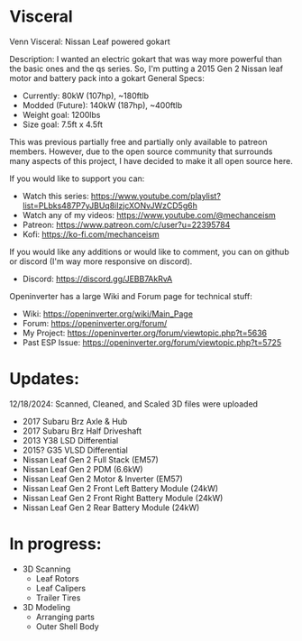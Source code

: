 # Visceral
Venn Visceral: Nissan Leaf powered gokart

Description: I wanted an electric gokart that was way more powerful than the basic ones and the qs series.
So, I'm putting a 2015 Gen 2 Nissan leaf motor and battery pack into a gokart
General Specs:
- Currently: 80kW (107hp), ~180ftlb
- Modded (Future): 140kW (187hp), ~400ftlb
- Weight goal: 1200lbs
- Size goal: 7.5ft x 4.5ft

This was previous partially free and partially only available to patreon members.
However, due to the open source community that surrounds many aspects of this project, I have decided to make it all open source here.

If you would like to support you can:
- Watch this series: https://www.youtube.com/playlist?list=PLbks487P7yJBUq8ilzjcXONvJWzCD5g6h
- Watch any of my videos: https://www.youtube.com/@mechanceism
- Patreon: https://www.patreon.com/c/user?u=22395784
- Kofi: https://ko-fi.com/mechanceism

If you would like any additions or would like to comment, you can on github or discord (I'm way more responsive on discord).
- Discord: https://discord.gg/JEBB7AkRvA

Openinverter has a large Wiki and Forum page for technical stuff:
- Wiki: https://openinverter.org/wiki/Main_Page
- Forum: https://openinverter.org/forum/
- My Project: https://openinverter.org/forum/viewtopic.php?t=5636
- Past ESP Issue: https://openinverter.org/forum/viewtopic.php?t=5725

# Updates:
12/18/2024: Scanned, Cleaned, and Scaled 3D files were uploaded
- 2017 Subaru Brz Axle & Hub
- 2017 Subaru Brz Half Driveshaft
- 2013 Y38 LSD Differential
- 2015? G35 VLSD Differential
- Nissan Leaf Gen 2 Full Stack (EM57)
- Nissan Leaf Gen 2 PDM (6.6kW)
- Nissan Leaf Gen 2 Motor & Inverter (EM57)
- Nissan Leaf Gen 2 Front Left Battery Module (24kW)
- Nissan Leaf Gen 2 Front Right Battery Module (24kW)
- Nissan Leaf Gen 2 Rear Battery Module (24kW)

# In progress:
- 3D Scanning
    - Leaf Rotors
    - Leaf Calipers
    - Trailer Tires
- 3D Modeling
    - Arranging parts
    - Outer Shell Body
